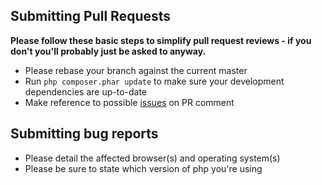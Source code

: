 ## Submitting Pull Requests

**Please follow these basic steps to simplify pull request reviews - if you don't you'll probably just be asked to anyway.**

* Please rebase your branch against the current master
* Run ```php composer.phar update``` to make sure your development dependencies are up-to-date
* Make reference to possible [issues](https://github.com/tarlepp/silex-backend/issues) on PR comment

## Submitting bug reports
* Please detail the affected browser(s) and operating system(s)
* Please be sure to state which version of php you're using
